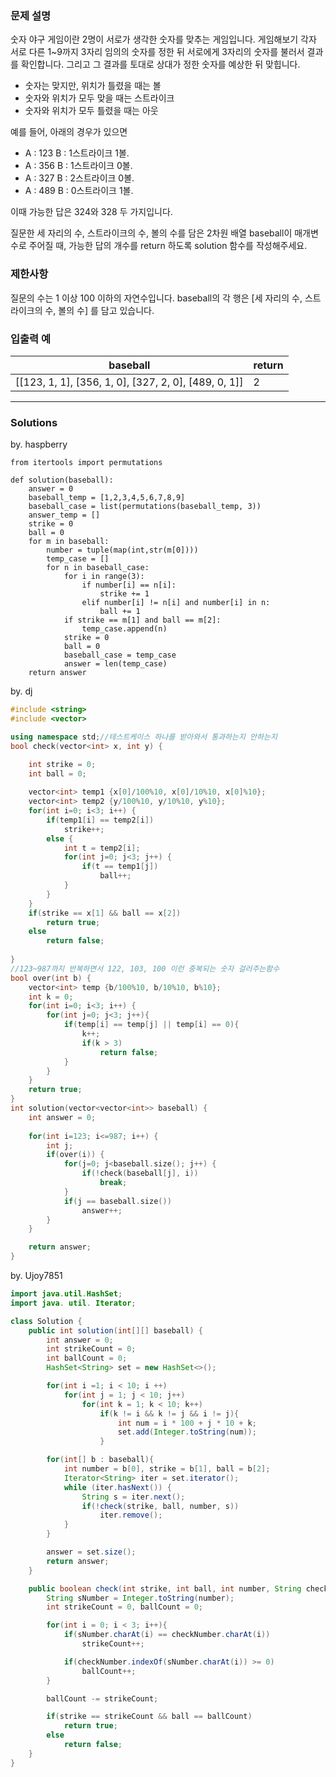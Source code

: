 ### 문제 설명

숫자 야구 게임이란 2명이 서로가 생각한 숫자를 맞추는 게임입니다. 게임해보기
각자 서로 다른 1~9까지 3자리 임의의 숫자를 정한 뒤 서로에게 3자리의 숫자를 불러서 결과를 확인합니다. 그리고 그 결과를 토대로 상대가 정한 숫자를 예상한 뒤 맞힙니다.

* 숫자는 맞지만, 위치가 틀렸을 때는 볼
* 숫자와 위치가 모두 맞을 때는 스트라이크
* 숫자와 위치가 모두 틀렸을 때는 아웃

예를 들어, 아래의 경우가 있으면

- A : 123
B : 1스트라이크 1볼. 
- A : 356
B : 1스트라이크 0볼.
- A : 327
B : 2스트라이크 0볼.
- A : 489
B : 0스트라이크 1볼.

이때 가능한 답은 324와 328 두 가지입니다.

질문한 세 자리의 수, 스트라이크의 수, 볼의 수를 담은 2차원 배열 baseball이 매개변수로 주어질 때, 가능한 답의 개수를 return 하도록 solution 함수를 작성해주세요.

### 제한사항
질문의 수는 1 이상 100 이하의 자연수입니다.
baseball의 각 행은 [세 자리의 수, 스트라이크의 수, 볼의 수] 를 담고 있습니다.

### 입출력 예
|baseball|return|
|--|--|
|[[123, 1, 1], [356, 1, 0], [327, 2, 0], [489, 0, 1]]|2|

---
### Solutions

by. haspberry

```python3
from itertools import permutations

def solution(baseball):
    answer = 0
    baseball_temp = [1,2,3,4,5,6,7,8,9]
    baseball_case = list(permutations(baseball_temp, 3))
    answer_temp = []
    strike = 0
    ball = 0
    for m in baseball:
        number = tuple(map(int,str(m[0])))
        temp_case = []
        for n in baseball_case:
            for i in range(3):
                if number[i] == n[i]:
                    strike += 1
                elif number[i] != n[i] and number[i] in n:
                    ball += 1
            if strike == m[1] and ball == m[2]:
                temp_case.append(n)
            strike = 0
            ball = 0
            baseball_case = temp_case
            answer = len(temp_case)
    return answer
```
    
by. dj
```c++
#include <string>
#include <vector>

using namespace std;//테스트케이스 하나를 받아와서 통과하는지 안하는지
bool check(vector<int> x, int y) {

    int strike = 0;
    int ball = 0;
    
    vector<int> temp1 {x[0]/100%10, x[0]/10%10, x[0]%10};
    vector<int> temp2 {y/100%10, y/10%10, y%10};
    for(int i=0; i<3; i++) {
        if(temp1[i] == temp2[i])
            strike++;
        else {
            int t = temp2[i];
            for(int j=0; j<3; j++) {
                if(t == temp1[j])
                    ball++;
            }
        }
    }
    if(strike == x[1] && ball == x[2])
        return true;
    else 
        return false;
    
}
//123~987까지 반복하면서 122, 103, 100 이런 중복되는 숫자 걸러주는함수
bool over(int b) {
    vector<int> temp {b/100%10, b/10%10, b%10};
    int k = 0;
    for(int i=0; i<3; i++) {
        for(int j=0; j<3; j++){
            if(temp[i] == temp[j] || temp[i] == 0){
                k++;
                if(k > 3)
                    return false;
            }
        }
    }
    return true;
}
int solution(vector<vector<int>> baseball) {
    int answer = 0;
    
    for(int i=123; i<=987; i++) {
        int j;
        if(over(i)) {
            for(j=0; j<baseball.size(); j++) {
                if(!check(baseball[j], i))
                    break;
            }
            if(j == baseball.size())
                answer++;
        }
    }

    return answer;
}
```

by. Ujoy7851

```java
import java.util.HashSet;
import java. util. Iterator;

class Solution {
    public int solution(int[][] baseball) {
        int answer = 0;
        int strikeCount = 0;
        int ballCount = 0;
        HashSet<String> set = new HashSet<>();

        for(int i =1; i < 10; i ++)
            for(int j = 1; j < 10; j++)
                for(int k = 1; k < 10; k++)
                    if(k != i && k != j && i != j){
                        int num = i * 100 + j * 10 + k;
                        set.add(Integer.toString(num));
                    }

        for(int[] b : baseball){
            int number = b[0], strike = b[1], ball = b[2];
            Iterator<String> iter = set.iterator();
            while (iter.hasNext()) {
                String s = iter.next();
                if(!check(strike, ball, number, s))
                    iter.remove();
            }
        }

        answer = set.size();
        return answer;
    }

    public boolean check(int strike, int ball, int number, String checkNumber){
        String sNumber = Integer.toString(number);
        int strikeCount = 0, ballCount = 0;

        for(int i = 0; i < 3; i++){
            if(sNumber.charAt(i) == checkNumber.charAt(i))
                strikeCount++;

            if(checkNumber.indexOf(sNumber.charAt(i)) >= 0)
                ballCount++;
        }

        ballCount -= strikeCount;

        if(strike == strikeCount && ball == ballCount)
            return true;
        else
            return false;
    }
}
```